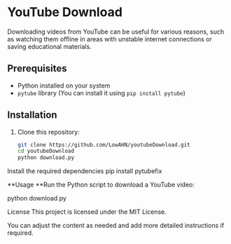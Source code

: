 # YouTube Download

Downloading videos from YouTube can be useful for various reasons, such as watching them offline in areas with unstable internet connections or saving educational materials.

## Prerequisites

- Python installed on your system
- `pytube` library (You can install it using `pip install pytube`)

## Installation

1. Clone this repository:
   ```sh
   git clone https://github.com/LowAHN/youtubeDownload.git
   cd youtubeDownload
   python download.py

Install the required dependencies
pip install pytubefix

**Usage
**Run the Python script to download a YouTube video:

python download.py


License
This project is licensed under the MIT License.

You can adjust the content as needed and add more detailed instructions if required.
